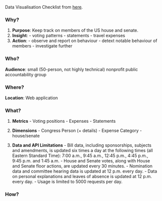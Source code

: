 Data Visualisation Checklist from [here](https://medium.com/empathybroker/creating-a-plane-sailing-data-visualisation-design-process-aba74907a6e8).

### Why?

  1. **Purpose**: Keep track on members of the US house and senate.
  2. **Insight**:
    - voting patterns
    - statements
    - travel expenses
  3. **Action**:
    - observe and report on behaviour
    - detext notable behaviour of members
    - investigate further

### Who?
**Audience**: small (50-person, not highly technical) nonprofit public accountability group

### Where?
**Location**: Web application

### What?
  1. **Metrics**
    - Voting positions
    - Expenses
    - Statements

  2. **Dimensions**
    - Congress Person (+ details)
    - Expense Category
    - house/senate

  3. **Data and API Limitations**
    - Bill data, including sponsorships, subjects and amendments, is updated six times a day at the following times (all Eastern Standard Time): 7:00 a.m., 9:45 a.m., 12:45 p.m., 4:45 p.m., 9:45 p.m. and 1:45 a.m.
    - House and Senate votes, along with House and Senate floor actions, are updated every 30 minutes.
    - Nomination data and committee hearing data is updated at 12 p.m. every day.
    - Data on personal explanations and leaves of absence is updated at 12 p.m. every day.
    - Usage is limited to 5000 requests per day.

### How?


